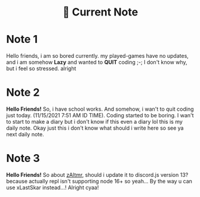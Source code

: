 <h1 align="center">📝 Current Note</h1>


# Note 1
Hello friends, i am so bored currently. my played-games have no updates, and i am somehow **Lazy** and wanted to **QUIT** coding ;-;
I don't know why, but i feel so stressed. alright

# Note 2
**Hello Friends!** So, i have school works. And somehow, i wan't to quit coding just today. (11/15/2021 7:51 AM ID TIME). Coding started to be boring. I wan't to start to make a diary but i don't know if this even a diary lol this is my daily note. Okay just this i don't know what should i write here so see ya next daily note.

# Note 3
**Hello Friends!** So about [zAltmr](https://github.com/Endternvl/zAltmr), should i update it to discord.js version 13? because actually repl isn't supporting node 16+ so yeah...
By the way u can use xLastSkar instead...! Alright cyaa!
